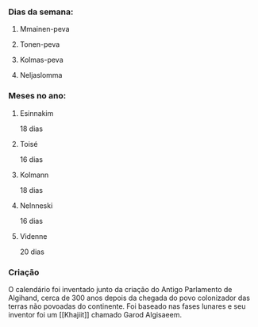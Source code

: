 ### Dias da semana:
1) Mmainen-peva
   
2) Tonen-peva
   
3) Kolmas-peva
   
4) Neljaslomma 
### Meses no ano:
1) Esinnakim
   
	18 dias

2) Toisé
   
	16 dias
	
3) Kolmann
   
	18 dias

4) Nelnneski
   
	16 dias

5) Videnne
   
	20 dias
### Criação
O calendário foi inventado junto da criação do Antigo Parlamento de Algihand, cerca de 300 anos depois da chegada do povo colonizador das terras não povoadas do continente. Foi baseado nas fases lunares e seu inventor foi um [[Khajiit]] chamado Garod Algisaeem.